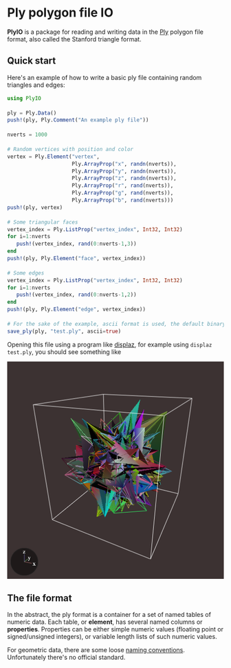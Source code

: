 # Ply polygon file IO

**PlyIO** is a package for reading and writing data in the
[Ply](http://paulbourke.net/dataformats/ply/) polygon file format, also called
the Stanford triangle format.

## Quick start

Here's an example of how to write a basic ply file containing random triangles
and edges:

```julia
using PlyIO

ply = Ply.Data()
push!(ply, Ply.Comment("An example ply file"))

nverts = 1000

# Random vertices with position and color
vertex = Ply.Element("vertex",
                     Ply.ArrayProp("x", randn(nverts)),
                     Ply.ArrayProp("y", randn(nverts)),
                     Ply.ArrayProp("z", randn(nverts)),
                     Ply.ArrayProp("r", rand(nverts)),
                     Ply.ArrayProp("g", rand(nverts)),
                     Ply.ArrayProp("b", rand(nverts)))
push!(ply, vertex)

# Some triangular faces
vertex_index = Ply.ListProp("vertex_index", Int32, Int32)
for i=1:nverts
   push!(vertex_index, rand(0:nverts-1,3))
end
push!(ply, Ply.Element("face", vertex_index))

# Some edges
vertex_index = Ply.ListProp("vertex_index", Int32, Int32)
for i=1:nverts
   push!(vertex_index, rand(0:nverts-1,2))
end
push!(ply, Ply.Element("edge", vertex_index))

# For the sake of the example, ascii format is used, the default binary mode is faster.
save_ply(ply, "test.ply", ascii=true)
```

Opening this file using a program like
[displaz](https://github.com/c42f/displaz), for example using `displaz test.ply`,
you should see something like

![Example one](doc/example1.png)

## The file format

In the abstract, the ply format is a container for a set of named tables of
numeric data.  Each table, or **element**, has several named columns or
**properties**.  Properties can be either simple numeric values (floating point
or signed/unsigned integers), or variable length lists of such numeric values.

For geometric data, there are some loose
[naming conventions](http://paulbourke.net/dataformats/ply/).  Unfortunately
there's no official standard.
